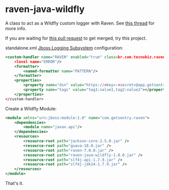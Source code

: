 # raven-java-wildfly
A  class to act as a Wildfly custom logger with Raven. See [this thread](https://github.com/getsentry/raven-java/issues/140) for more info. 

If you are waiting for [this pull request](https://github.com/getsentry/raven-java/pull/174) to get merged, try this project.

standalone.xml [Jboss Logging Subsystem](https://docs.jboss.org/author/display/WFLY8/Logging+Configuration) configuration:

```xml
<custom-handler name="RAVEN" enabled="true" class=br.com.tecnobiz.raven.wildfly.JbossLoggingSentryHandler" module="com.getsentry.raven">
    <level name="ERROR"/>
    <formatter>
        <named-formatter name="PATTERN"/>
    </formatter>
    <properties>
        <property name="dsn" value="https://<key>:<secret>@app.getsentry.com/<project>"></property>
        <property name="tags" value="tag1:value1,tag2:value2"></property>
    </properties>
</custom-handler>
```

Create a Wildfly Module:

```xml
<module xmlns="urn:jboss:module:1.0" name="com.getsentry.raven">
    <dependencies>
        <module name="javax.api"/>
    </dependencies>
	<resources>
		<resource-root path="jackson-core-2.5.0.jar" />
		<resource-root path="guava-18.0.jar" />
		<resource-root path="raven-7.0.0.jar" />
		<resource-root path="raven-java-wildfly-1.0.0.jar" />
		<resource-root path="slf4j-api-1.7.9.jar" />
		<resource-root path="slf4j-jdk14-1.7.9.jar" />
	</resources>
</module>
```

That's it.
